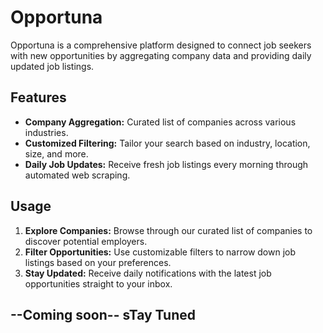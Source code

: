 # Opportuna

Opportuna is a comprehensive platform designed to connect job seekers with new opportunities by aggregating company data and providing daily updated job listings.

## Features

- **Company Aggregation:** Curated list of companies across various industries.
- **Customized Filtering:** Tailor your search based on industry, location, size, and more.
- **Daily Job Updates:** Receive fresh job listings every morning through automated web scraping.

## Usage

1. **Explore Companies:** Browse through our curated list of companies to discover potential employers.
2. **Filter Opportunities:** Use customizable filters to narrow down job listings based on your preferences.
3. **Stay Updated:** Receive daily notifications with the latest job opportunities straight to your inbox.


## --Coming soon-- sTay Tuned
